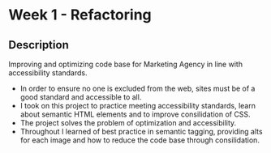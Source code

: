 # Week 1 - Refactoring

## Description

Improving and optimizing code base for Marketing Agency in line with accessibility standards.

- In order to ensure no one is excluded from the web, sites must be of a good standard and accessible to all.
- I took on this project to practice meeting accessibility standards, learn about semantic HTML elements and to improve consilidation of CSS.
- The project solves the problem of optimization and accessibility.
- Throughout I learned of best practice in semantic tagging, providing alts for each image and how to reduce the code base through consilidation.
